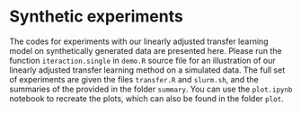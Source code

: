 # Synthetic experiments

The codes for experiments with our linearly adjusted transfer learning model on synthetically generated data are presented here. Please run the function `iteraction.single` in `demo.R` source file for an illustration of our linearly adjusted transfer learning method on a simulated data. The full set of experiments are given the files `transfer.R` and `slurm.sh`, and the summaries of the provided in the folder `summary`. You can use the `plot.ipynb` notebook to recreate the plots, which can also be found in the folder `plot`.
